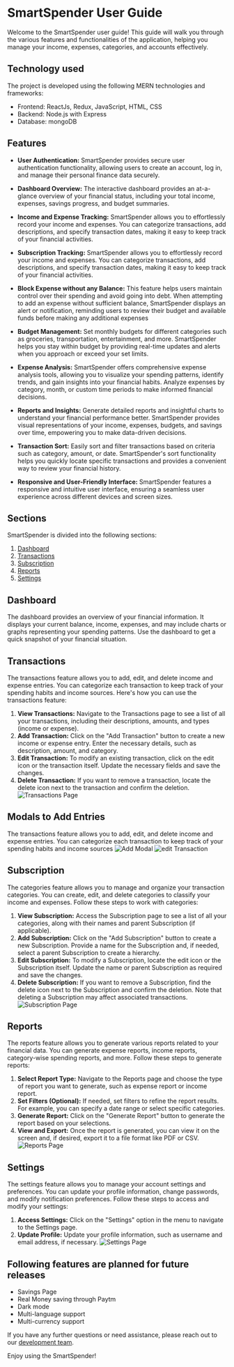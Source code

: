 # SmartSpender User Guide

Welcome to the SmartSpender user guide! This guide will walk you through the various features and functionalities of the application, helping you manage your income, expenses, categories, and accounts effectively.

## Technology used

The project is developed using the following MERN technologies and frameworks:

- Frontend: ReactJs, Redux, JavaScript, HTML, CSS
- Backend: Node.js with Express
- Database: mongoDB

## Features

- **User Authentication:** SmartSpender provides secure user authentication functionality, allowing users to create an account, log in, and manage their personal finance data securely.

- **Dashboard Overview:** The interactive dashboard provides an at-a-glance overview of your financial status, including your total income, expenses, savings progress, and budget summaries.

- **Income and Expense Tracking:** SmartSpender allows you to effortlessly record your income and expenses. You can categorize transactions, add descriptions, and specify transaction dates, making it easy to keep track of your financial activities.
- **Subscription Tracking:** SmartSpender allows you to effortlessly record your income and expenses. You can categorize transactions, add descriptions, and specify transaction dates, making it easy to keep track of your financial activities.
- **Block Expense without any Balance:** This feature helps users maintain control over their spending and avoid going into debt. When attempting to add an expense without sufficient balance, SmartSpender displays an alert or notification, reminding users to review their budget and available funds before making any additional expenses 
- **Budget Management:** Set monthly budgets for different categories such as groceries, transportation, entertainment, and more. SmartSpender helps you stay within budget by providing real-time updates and alerts when you approach or exceed your set limits.

- **Expense Analysis:** SmartSpender offers comprehensive expense analysis tools, allowing you to visualize your spending patterns, identify trends, and gain insights into your financial habits. Analyze expenses by category, month, or custom time periods to make informed financial decisions.

- **Reports and Insights:** Generate detailed reports and insightful charts to understand your financial performance better. SmartSpender provides visual representations of your income, expenses, budgets, and savings over time, empowering you to make data-driven decisions.

- **Transaction Sort:** Easily sort and filter transactions based on criteria such as category, amount, or date. SmartSpender's sort functionality helps you quickly locate specific transactions and provides a convenient way to review your financial history.

- **Responsive and User-Friendly Interface:** SmartSpender features a responsive and intuitive user interface, ensuring a seamless user experience across different devices and screen sizes.


## Sections

SmartSpender is divided into the following sections:

1. [Dashboard](#dashboard)
2. [Transactions](#transactions)
3. [Subscription](#categories)
5. [Reports](#reports)
6. [Settings](#settings)

## Dashboard

The dashboard provides an overview of your financial information. It displays your current balance, income, expenses, and may include charts or graphs representing your spending patterns. Use the dashboard to get a quick snapshot of your financial situation.

## Transactions

The transactions feature allows you to add, edit, and delete income and expense entries. You can categorize each transaction to keep track of your spending habits and income sources. Here's how you can use the transactions feature:

1. **View Transactions:** Navigate to the Transactions page to see a list of all your transactions, including their descriptions, amounts, and types (income or expense).
2. **Add Transaction:** Click on the "Add Transaction" button to create a new income or expense entry. Enter the necessary details, such as description, amount, and category.
3. **Edit Transaction:** To modify an existing transaction, click on the edit icon or the transaction itself. Update the necessary fields and save the changes.
4. **Delete Transaction:** If you want to remove a transaction, locate the delete icon next to the transaction and confirm the deletion.
![Transactions Page](./media/transactions.jpg)

## Modals to Add Entries

The transactions feature allows you to add, edit, and delete income and expense entries. You can categorize each transaction to keep track of your spending habits and income sources
![Add Modal](./media/add-transaction.jpg)
![edit Transaction](./media/edit-transaction.jpg)

## Subscription

The categories feature allows you to manage and organize your transaction categories. You can create, edit, and delete categories to classify your income and expenses. Follow these steps to work with categories:

1. **View Subscription:** Access the Subscription page to see a list of all your categories, along with their names and parent Subscription (if applicable).
2. **Add Subscription:** Click on the "Add Subscription" button to create a new Subscription. Provide a name for the Subscription and, if needed, select a parent Subscription to create a hierarchy.
3. **Edit Subscription:** To modify a Subscription, locate the edit icon or the Subscription itself. Update the name or parent Subscription as required and save the changes.
4. **Delete Subscription:** If you want to remove a Subscription, find the delete icon next to the Subscription and confirm the deletion. Note that deleting a Subscription may affect associated transactions.
![Subscription Page](./media/transactions.jpg)

## Reports

The reports feature allows you to generate various reports related to your financial data. You can generate expense reports, income reports, category-wise spending reports, and more. Follow these steps to generate reports:

1. **Select Report Type:** Navigate to the Reports page and choose the type of report you want to generate, such as expense report or income report.
2. **Set Filters (Optional):** If needed, set filters to refine the report results. For example, you can specify a date range or select specific categories.
3. **Generate Report:** Click on the "Generate Report" button to generate the report based on your selections.
4. **View and Export:** Once the report is generated, you can view it on the screen and, if desired, export it to a file format like PDF or CSV.
![Reports Page](./media/dashboard.jpg)

## Settings

The settings feature allows you to manage your account settings and preferences. You can update your profile information, change passwords, and modify notification preferences. Follow these steps to access and modify your settings:

1. **Access Settings:** Click on the "Settings" option in the menu to navigate to the Settings page.
2. **Update Profile:** Update your profile information, such as username and email address, if necessary.
![Settings Page](./media/settting.jpg)

## Following features are planned for future releases
- Savings Page
- Real Money saving through Paytm
- Dark mode
- Multi-language support
- Multi-currency support


If you have any further questions or need assistance, please reach out to our [development team](./README.md#team).


Enjoy using the SmartSpender!
